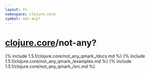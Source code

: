 ```yaml
---
layout: fn
namespace: clojure.core
symbol: not-any?
---
```


# [clojure.core](../)/not-any?

{% include 1.5.1/clojure.core/not_any_qmark_/docs.md %}
{% include 1.5.1/clojure.core/not_any_qmark_/examples.md %}
{% include 1.5.1/clojure.core/not_any_qmark_/src.md %}

